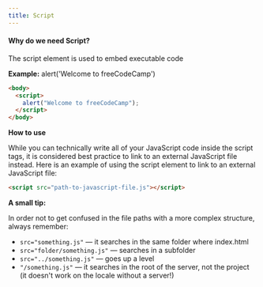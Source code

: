 ```yaml
---
title: Script
---
```


#### Why do we need Script?

The script element is used to embed executable code

**Example:**
alert('Welcome to freeCodeCamp')

```html
<body>
  <script>
    alert("Welcome to freeCodeCamp");
  </script>
</body>
```

**How to use**

While you can technically write all of your JavaScript code inside the script tags, it is considered best practice to link to an external JavaScript file instead. Here is an example of using the script element to link to an external JavaScript file:

```html
<script src="path-to-javascript-file.js"></script>
```

**A small tip:**

In order not to get confused in the file paths with a more complex structure, always remember:

*   `src="something.js"` — it searches in the same folder where index.html
*   `src="folder/something.js"` — searches in a subfolder
*   `src="../something.js"` — goes up a level
*   `"/something.js"` — it searches in the root of the server, not the project (it doesn't work on the locale without a server!)

